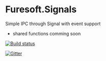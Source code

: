 # Furesoft.Signals
Simple IPC through Signal with event support

- shared functions comming soon

[![Build status](https://ci.appveyor.com/api/projects/status/peu14ie5uqmf6ho6?svg=true)](https://ci.appveyor.com/project/furesoft/furesoft-signals)

[![Gitter](https://badges.gitter.im/furesoft/Furesoft.Signals.svg)](https://gitter.im/furesoft/Furesoft.Signals?utm_source=badge&utm_medium=badge&utm_campaign=pr-badge&utm_content=body_badge)
